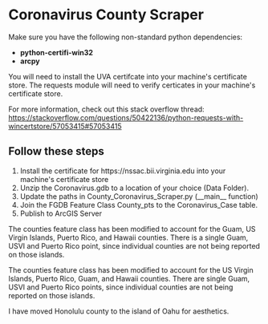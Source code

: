 # Coronavirus County Scraper

Make sure you have the following non-standard python dependencies:

<ul>
  <li><b>python-certifi-win32 </b></li>
  <li><b>arcpy</b></li>
  </ul>

You will need to install the UVA certifcate into your machine's certificate store. The requests module will need to verify certicates in your machine's certificate store. 

For more information, check out this stack overflow thread: https://stackoverflow.com/questions/50422136/python-requests-with-wincertstore/57053415#57053415

<h2> Follow these steps </h2>
<ol>
  <li> Install the certificate for https://nssac.bii.virginia.edu into your machine's certificate store</li>
<li> Unzip the Coronavirus.gdb to a location of your choice (Data Folder).</li>
<li> Update the paths in County_Coronavirus_Scraper.py (__main__ function)</li>
<li> Join the FGDB Feature Class County_pts to the Coronavirus_Case table.</li>
<li> Publish to ArcGIS Server </li>
  
  </ol>
  
The counties feature class has been modified to account for the Guam, US Virgin Islands, Puerto Rico, and Hawaii counties.
There is a single Guam, USVI and Puerto Rico point, since individual counties are not being reported on those islands.

The counties feature class has been modified to account for the US Virgin Islands, Puerto Rico, Guam, and Hawaii counties.
There are single Guam, USVI and Puerto Rico points, since individual counties are not being reported on those islands.

I have moved Honolulu county to the island of Oahu for aesthetics.

